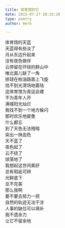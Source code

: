 ```yaml
---  
title: 体育馆的它  
date: 2015-07-27 18:33:28  
type: poetry  
author: Herb  

---  
```

体育馆的天蓝  
天蓝得有些淡了    
月从东边升起来  
没有夜色做伴    
云停留在环绕的群山中  
唯北面儿缺了一角    
排球在柏油路面上飞旋  
找不到光滑场地着陆    
这体育馆为青运会建  
不为青年人开    
满城阳光灿烂  
我找不到一个地方躲闪  
那时欢乐地疲惫  
什么都忘    
到了天色无法残喘  
染出一抹血色  
天不蓝了  
夜色起了  
云不绕了  
球落地了    
我想起这世间美好  
总有瑕疵可辨  
光鲜底下  
总不完美    
那么我啊  
要不要去努力一把  
自然的轨迹无法干涉  
人事的缺位可以填补  
我不遗余力  
让它不留余地